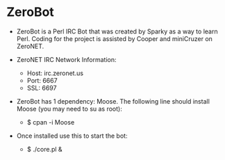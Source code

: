 ZeroBot
===

*	ZeroBot is a Perl IRC Bot that was created by Sparky as a way to learn Perl.
	Coding for the project is assisted by Cooper and miniCruzer on ZeroNET.

*	ZeroNET IRC Network Information:
 	- Host: irc.zeronet.us
 	- Port: 6667
 	- SSL:  6697


*	ZeroBot has 1 dependency: Moose. The following line should install Moose (you may need to su as root):
 	- $ cpan -i Moose

*	Once installed use this to start the bot:
	- $ ./core.pl &
